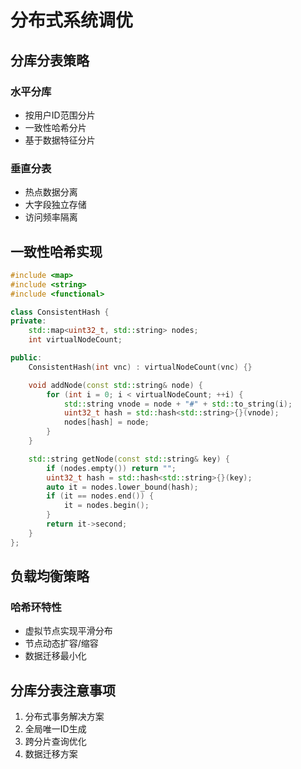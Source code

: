 # 分布式系统调优

## 分库分表策略

### 水平分库
- 按用户ID范围分片
- 一致性哈希分片
- 基于数据特征分片

### 垂直分表
- 热点数据分离
- 大字段独立存储
- 访问频率隔离

## 一致性哈希实现
```cpp
#include <map>
#include <string>
#include <functional>

class ConsistentHash {
private:
    std::map<uint32_t, std::string> nodes;
    int virtualNodeCount;

public:
    ConsistentHash(int vnc) : virtualNodeCount(vnc) {}

    void addNode(const std::string& node) {
        for (int i = 0; i < virtualNodeCount; ++i) {
            std::string vnode = node + "#" + std::to_string(i);
            uint32_t hash = std::hash<std::string>{}(vnode);
            nodes[hash] = node;
        }
    }

    std::string getNode(const std::string& key) {
        if (nodes.empty()) return "";
        uint32_t hash = std::hash<std::string>{}(key);
        auto it = nodes.lower_bound(hash);
        if (it == nodes.end()) {
            it = nodes.begin();
        }
        return it->second;
    }
};
```

## 负载均衡策略

### 哈希环特性
- 虚拟节点实现平滑分布
- 节点动态扩容/缩容
- 数据迁移最小化

## 分库分表注意事项
1. 分布式事务解决方案
2. 全局唯一ID生成
3. 跨分片查询优化
4. 数据迁移方案